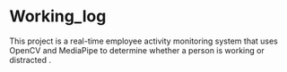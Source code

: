 # Working_log
This project is a real-time employee activity monitoring system that uses OpenCV and MediaPipe to determine whether a person is working or distracted .
